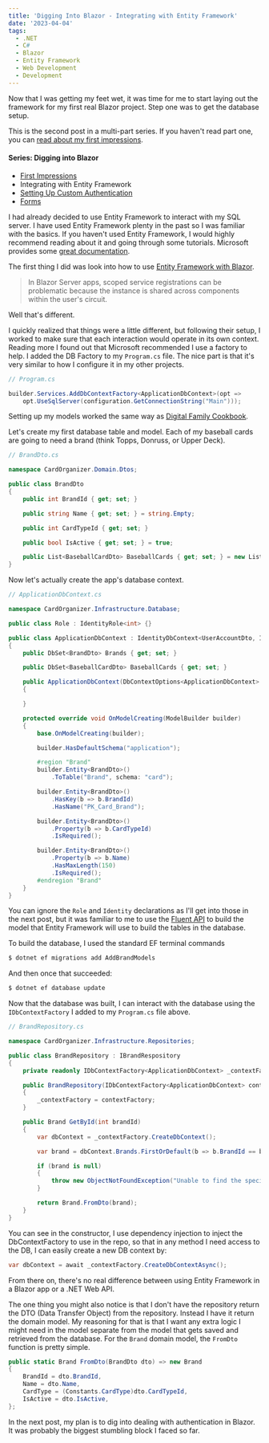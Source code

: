 ```yaml
---
title: 'Digging Into Blazor - Integrating with Entity Framework'
date: '2023-04-04'
tags:
  - .NET
  - C#
  - Blazor
  - Entity Framework
  - Web Development
  - Development
---
```


Now that I was getting my feet wet, it was time for me to start laying out the framework for my first real Blazor project. Step one was to get the database setup.
<!-- excerpt -->

This is the second post in a multi-part series. If you haven't read part one, you can [read about my first impressions](https://kpwags.com/posts/2023/03/19/digging-into-blazor-first-impressions).

<section class="blog-series">
    <h4>Series: Digging into Blazor</h4>
    <ul class="posts">
        <li class="post"><a href="/posts/2023/03/19/digging-into-blazor-first-impressions">First Impressions</a></li>
        <li class="post"><span class="current">Integrating with Entity Framework</span></li>
        <li class="post"><a href="/posts/2023/07/31/blazor-custom-authentication">Setting Up Custom Authentication</a></li>
        <li class="post"><a href="/posts/2023/09/29/digging-into-blazor-forms">Forms</a></li>
    </ul>
</section>

I had already decided to use Entity Framework to interact with my SQL server. I have used Entity Framework plenty in the past so I was familiar with the basics. If you haven't used Entity Framework, I would highly recommend reading about it and going through some tutorials. Microsoft provides some [great documentation](https://learn.microsoft.com/en-us/ef/core/).

The first thing I did was look into how to use [Entity Framework with Blazor](https://learn.microsoft.com/en-us/aspnet/core/blazor/blazor-server-ef-core?view=aspnetcore-7.0).

> In Blazor Server apps, scoped service registrations can be problematic because the instance is shared across components within the user's circuit.

Well that's different.

I quickly realized that things were a little different, but following their setup, I worked to make sure that each interaction would operate in its own context. Reading more I found out that Microsoft recommended I use a factory to help. I added the DB Factory to my `Program.cs` file. The nice part is that it's very similar to how I configure it in my other projects.

```csharp
// Program.cs

builder.Services.AddDbContextFactory<ApplicationDbContext>(opt =>
    opt.UseSqlServer(configuration.GetConnectionString("Main")));
```

Setting up my models worked the same way as [Digital Family Cookbook](https://github.com/kpwags/digital-family-cookbook).

Let's create my first database table and model. Each of my baseball cards are going to need a brand (think Topps, Donruss, or Upper Deck).

```csharp
// BrandDto.cs

namespace CardOrganizer.Domain.Dtos;

public class BrandDto
{
    public int BrandId { get; set; }

    public string Name { get; set; } = string.Empty;

    public int CardTypeId { get; set; }

    public bool IsActive { get; set; } = true;

    public List<BaseballCardDto> BaseballCards { get; set; } = new List<BaseballCardDto>();
}
```

Now let's actually create the app's database context.

```csharp
// ApplicationDbContext.cs

namespace CardOrganizer.Infrastructure.Database;

public class Role : IdentityRole<int> {}

public class ApplicationDbContext : IdentityDbContext<UserAccountDto, IdentityRole<int>, int>
{
    public DbSet<BrandDto> Brands { get; set; }

    public DbSet<BaseballCardDto> BaseballCards { get; set; }

    public ApplicationDbContext(DbContextOptions<ApplicationDbContext> options) : base(options)
    {

    }

	protected override void OnModelCreating(ModelBuilder builder)
    {
        base.OnModelCreating(builder);

        builder.HasDefaultSchema("application");

		#region "Brand"
        builder.Entity<BrandDto>()
            .ToTable("Brand", schema: "card");

        builder.Entity<BrandDto>()
            .HasKey(b => b.BrandId)
            .HasName("PK_Card_Brand");

        builder.Entity<BrandDto>()
            .Property(b => b.CardTypeId)
            .IsRequired();

        builder.Entity<BrandDto>()
            .Property(b => b.Name)
            .HasMaxLength(150)
            .IsRequired();
        #endregion "Brand"
	}
}
```

You can ignore the `Role` and `Identity` declarations as I'll get into those in the next post, but it was familiar to me to use the [Fluent API](https://learn.microsoft.com/en-us/ef/ef6/modeling/code-first/fluent/types-and-properties) to build the model that Entity Framework will use to build the tables in the database.

To build the database, I used the standard EF terminal commands

```bash
$ dotnet ef migrations add AddBrandModels
```

And then once that succeeded:

```bash
$ dotnet ef database update
```

Now that the database was built, I can interact with the database using the `IDbContextFactory` I added to my `Program.cs` file above.

```csharp
// BrandRepository.cs

namespace CardOrganizer.Infrastructure.Repositories;

public class BrandRepository : IBrandRespository
{
    private readonly IDbContextFactory<ApplicationDbContext> _contextFactory;

    public BrandRepository(IDbContextFactory<ApplicationDbContext> contextFactory)
    {
        _contextFactory = contextFactory;
    }

    public Brand GetById(int brandId)
    {
        var dbContext = _contextFactory.CreateDbContext();

        var brand = dbContext.Brands.FirstOrDefault(b => b.BrandId == brandId);

        if (brand is null)
        {
            throw new ObjectNotFoundException("Unable to find the specified brand");
        }

        return Brand.FromDto(brand);
    }
}
```

You can see in the constructor, I use dependency injection to inject the DbContextFactory to use in the repo, so that in any method I need access to the DB, I can easily create a new DB context by:

```csharp
var dbContext = await _contextFactory.CreateDbContextAsync();
```

From there on, there's no real difference between using Entity Framework in a Blazor app or a .NET Web API.

The one thing you might also notice is that I don't have the repository return the DTO (Data Transfer Object) from the repository. Instead I have it return the domain model. My reasoning for that is that I want any extra logic I might need in the model separate from the model that gets saved and retrieved from the database. For the `Brand` domain model, the `FromDto` function is pretty simple.

```csharp
public static Brand FromDto(BrandDto dto) => new Brand
{
    BrandId = dto.BrandId,
    Name = dto.Name,
    CardType = (Constants.CardType)dto.CardTypeId,
    IsActive = dto.IsActive,
};
```

In the next post, my plan is to dig into dealing with authentication in Blazor. It was probably the biggest stumbling block I faced so far.